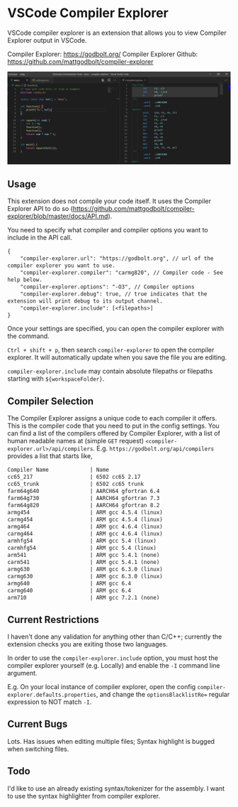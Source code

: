 # VSCode Compiler Explorer

VSCode compiler explorer is an extension that allows you to view Compiler Explorer output in VSCode.

Compiler Explorer: https://godbolt.org/
Compiler Explorer Github: https://github.com/mattgodbolt/compiler-explorer

![Display-Example](resource/Display-Example.PNG)

## Usage 

This extension does not compile your code itself. It uses the Compiler Explorer API to do so (https://github.com/mattgodbolt/compiler-explorer/blob/master/docs/API.md).

You need to specify what compiler and compiler options you want to include in the API call.

```
{
    "compiler-explorer.url": "https://godbolt.org", // url of the compiler explorer you want to use.
    "compiler-explorer.compiler": "carmg820", // Compiler code - See help below.
    "compiler-explorer.options": "-O3", // Compiler options
    "compiler-explorer.debug": true, // true indicates that the extension will print debug to its output channel.
    "compiler-explorer.include": [<filepaths>]
}
```

Once your settings are specified, you can open the compiler explorer with the command.

`Ctrl + shift + p`, then search `compiler-explorer` to open the compiler explorer. It will automatically update when you save the file you are editing.

`compiler-explorer.include` may contain absolute filepaths or filepaths starting with `${workspaceFolder}`.

## Compiler Selection

The Compiler Explorer assigns a unique code to each compiler it offers. This is the compiler code that you need to put in the config settings. You can find a list of the compilers offered by Compiler Explorer, with a list of human readable names at (simple `GET` request) `<compiler-explorer.url>/api/compilers`. E.g. `https://godbolt.org/api/compilers` provides a list that starts like,

```
Compiler Name             | Name
cc65_217                  | 6502 cc65 2.17
cc65_trunk                | 6502 cc65 trunk
farm64g640                | AARCH64 gfortran 6.4
farm64g730                | AARCH64 gfortran 7.3
farm64g820                | AARCH64 gfortran 8.2
armg454                   | ARM gcc 4.5.4 (linux)
carmg454                  | ARM gcc 4.5.4 (linux)
armg464                   | ARM gcc 4.6.4 (linux)
carmg464                  | ARM gcc 4.6.4 (linux)
armhfg54                  | ARM gcc 5.4 (linux)
carmhfg54                 | ARM gcc 5.4 (linux)
arm541                    | ARM gcc 5.4.1 (none)
carm541                   | ARM gcc 5.4.1 (none)
armg630                   | ARM gcc 6.3.0 (linux)
carmg630                  | ARM gcc 6.3.0 (linux)
armg640                   | ARM gcc 6.4
carmg640                  | ARM gcc 6.4
arm710                    | ARM gcc 7.2.1 (none)
```

## Current Restrictions

I haven't done any validation for anything other than C/C++; currently the extension checks you are exiting those two languages.

In order to use the `compiler-explorer.include` option, you must host the compiler explorer yourself (e.g. Locally) and enable the `-I` command line argument.

E.g. On your local instance of compiler explorer, open the config `compiler-explorer.defaults.properties`, and change the `optionsBlacklistRe=` regular expression to NOT match `-I`.

## Current Bugs

Lots. Has issues when editing multiple files; Syntax highlight is bugged when switching files.

## Todo

I'd like to use an already existing syntax/tokenizer for the assembly. I want to use the syntax highlighter from compiler explorer.